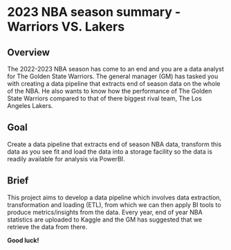 # 2023 NBA season summary - Warriors VS. Lakers

## Overview

The 2022-2023 NBA season has come to an end and you are a data analyst for The Golden State Warriors. The general manager (GM) has tasked you with creating a data pipeline that extracts end of season data on the whole of the NBA. He also wants to know how the performance of The Golden State Warriors compared to that of there biggest rival team, The Los Angeles Lakers.

## Goal

Create a data pipeline that extracts end of season NBA data, transform this data as you see fit and load the data into a storage facility so the data is readily available for analysis via PowerBI.


## Brief

This project aims to develop a data pipeline which involves data extraction, transformation and loading (ETL), from which we can then apply BI tools to produce metrics/insights from the data. Every year, end of year NBA statistics are uploaded to Kaggle and the GM has suggested that we retrieve the data from there. 

**Good luck!**

